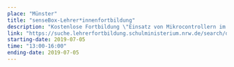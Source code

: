 ```yaml
---
place: "Münster"
title: "senseBox-Lehrer*innenfortbildung"
description: "Kostenlose Fortbildung \"Einsatz von Mikrocontrollern im Unterricht - Programmieren lernen und Messgeräte bauen mit der senseBox\" am Institut für Geoinformatik, Raum 255 Anmeldung per Mail an <a href=\"mailto:info@sensebox.de?subject=Anmeldung Lehrerfortbildung 22.03.2019\">info@sensebox.de</a>"
link: "https://suche.lehrerfortbildung.schulministerium.nrw.de/search/detailedSearch?aid=20003798&sid=senseBox05"
starting-date: 2019-07-05
time: "13:00-16:00"
ending-date: 2019-07-05
---
```


